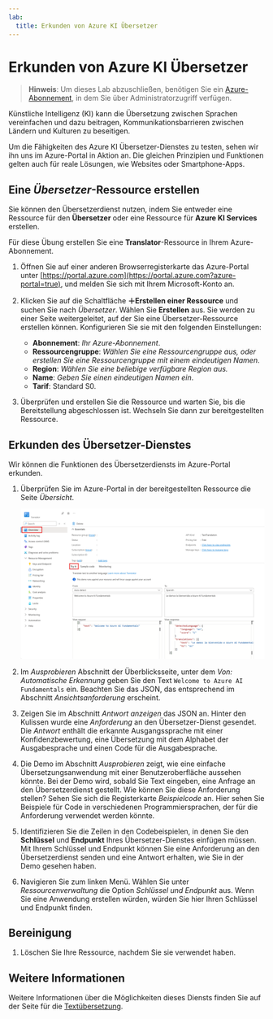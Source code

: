 ```yaml
---
lab:
  title: Erkunden von Azure KI Übersetzer
---
```


# Erkunden von Azure KI Übersetzer

> **Hinweis**: Um dieses Lab abzuschließen, benötigen Sie ein [Azure-Abonnement](https://azure.microsoft.com/free?azure-portal=true), in dem Sie über Administratorzugriff verfügen.

Künstliche Intelligenz (KI) kann die Übersetzung zwischen Sprachen vereinfachen und dazu beitragen, Kommunikationsbarrieren zwischen Ländern und Kulturen zu beseitigen.

Um die Fähigkeiten des Azure KI Übersetzer-Dienstes zu testen, sehen wir ihn uns im Azure-Portal in Aktion an. Die gleichen Prinzipien und Funktionen gelten auch für reale Lösungen, wie Websites oder Smartphone-Apps.

## Eine *Übersetzer*-Ressource erstellen

Sie können den Übersetzerdienst nutzen, indem Sie entweder eine Ressource für den **Übersetzer** oder eine Ressource für **Azure KI Services** erstellen.

Für diese Übung erstellen Sie eine **Translator**-Ressource in Ihrem Azure-Abonnement.

1. Öffnen Sie auf einer anderen Browserregisterkarte das Azure-Portal unter [https://portal.azure.com](https://portal.azure.com?azure-portal=true), und melden Sie sich mit Ihrem Microsoft-Konto an.

1. Klicken Sie auf die Schaltfläche **&#65291;Erstellen einer Ressource** und suchen Sie nach *Übersetzer*. Wählen Sie **Erstellen** aus. Sie werden zu einer Seite weitergeleitet, auf der Sie eine Übersetzer-Ressource erstellen können. Konfigurieren Sie sie mit den folgenden Einstellungen:
    - **Abonnement**: *Ihr Azure-Abonnement*.
    - **Ressourcengruppe**: *Wählen Sie eine Ressourcengruppe aus, oder erstellen Sie eine Ressourcengruppe mit einem eindeutigen Namen*.
    - **Region**: *Wählen Sie eine beliebige verfügbare Region aus.*
    - **Name**: *Geben Sie einen eindeutigen Namen ein*.
    - **Tarif**: Standard S0.

1. Überprüfen und erstellen Sie die Ressource und warten Sie, bis die Bereitstellung abgeschlossen ist. Wechseln Sie dann zur bereitgestellten Ressource.

## Erkunden des Übersetzer-Dienstes 

Wir können die Funktionen des Übersetzerdiensts im Azure-Portal erkunden. 

1. Überprüfen Sie im Azure-Portal in der bereitgestellten Ressource die Seite *Übersicht*.

    ![Screenshot der Übersichtsseite für die Übersetzerressource.](media/use-translator/translator-azure-portal.png)

1. Im *Ausprobieren* Abschnitt der Überblicksseite, unter dem *Von: Automatische Erkennung* geben Sie den Text `Welcome to Azure AI Fundamentals` ein. Beachten Sie das JSON, das entsprechend im Abschnitt *Ansichtsanforderung* erscheint. 

1. Zeigen Sie im Abschnitt *Antwort anzeigen* das JSON an. Hinter den Kulissen wurde eine *Anforderung* an den Übersetzer-Dienst gesendet. Die *Antwort* enthält die erkannte Ausgangssprache mit einer Konfidenzbewertung, eine Übersetzung mit dem Alphabet der Ausgabesprache und einen Code für die Ausgabesprache. 

1. Die Demo im Abschnitt *Ausprobieren* zeigt, wie eine einfache Übersetzungsanwendung mit einer Benutzeroberfläche aussehen könnte. Bei der Demo wird, sobald Sie Text eingeben, eine Anfrage an den Übersetzerdienst gestellt. Wie können Sie diese Anforderung stellen? Sehen Sie sich die Registerkarte *Beispielcode* an. Hier sehen Sie Beispiele für Code in verschiedenen Programmiersprachen, der für die Anforderung verwendet werden könnte. 

1. Identifizieren Sie die Zeilen in den Codebeispielen, in denen Sie den **Schlüssel** und **Endpunkt** Ihres Übersetzer-Dienstes einfügen müssen. Mit Ihrem Schlüssel und Endpunkt können Sie eine Anforderung an den Übersetzerdienst senden und eine Antwort erhalten, wie Sie in der Demo gesehen haben. 

1. Navigieren Sie zum linken Menü. Wählen Sie unter *Ressourcenverwaltung* die Option *Schlüssel und Endpunkt* aus. Wenn Sie eine Anwendung erstellen würden, würden Sie hier Ihren Schlüssel und Endpunkt finden. 

## Bereinigung

1. Löschen Sie Ihre Ressource, nachdem Sie sie verwendet haben. 

## Weitere Informationen

Weitere Informationen über die Möglichkeiten dieses Diensts finden Sie auf der Seite für die [Textübersetzung](https://learn.microsoft.com/en-us/azure/ai-services/translator/translator-overview).
